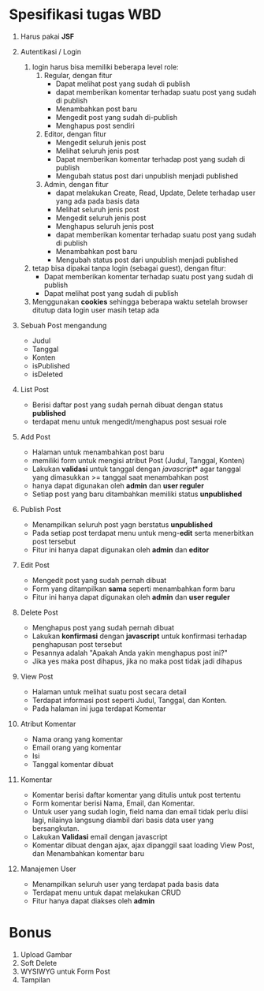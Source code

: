 Spesifikasi tugas WBD
=====================
1. Harus pakai **JSF**

1. Autentikasi / Login
    1. login harus bisa memiliki beberapa level role:
        1. Regular, dengan fitur
            * Dapat melihat post yang sudah di publish
            * dapat memberikan komentar terhadap suatu post yang sudah di 
              publish
            * Menambahkan post baru
            * Mengedit post yang sudah di-publish
            * Menghapus post sendiri
        1. Editor, dengan fitur
            * Mengedit seluruh jenis post
            * Melihat seluruh jenis post
            * Dapat memberikan komentar terhadap post yang sudah di publish
            * Mengubah status post dari unpublish menjadi published
        1. Admin, dengan fitur
            * dapat melakukan Create, Read, Update, Delete terhadap user yang 
              ada pada basis data
            * Melihat seluruh jenis post
            * Mengedit seluruh jenis post
            * Menghapus seluruh jenis post
            * dapat memberikan komentar terhadap suatu post yang sudah di
              publish
            * Menambahkan post baru
            * Mengubah status post dari unpublish menjadi published
    1. tetap bisa dipakai tanpa login (sebagai guest), dengan fitur:
        * Dapat memberikan komentar terhadap suatu post yang sudah di publish
        * Dapat melihat post yang sudah di publish
    1. Menggunakan **cookies** sehingga beberapa waktu setelah browser ditutup 
       data login user masih tetap ada
    
1. Sebuah Post mengandung
    * Judul
    * Tanggal
    * Konten
    * isPublished
    * isDeleted

1. List Post
    * Berisi daftar post yang sudah pernah dibuat dengan status **published**
    * terdapat menu untuk mengedit/menghapus post sesuai role
    
1. Add Post
    * Halaman untuk menambahkan post baru
    * memiliki form untuk mengisi atribut Post (Judul, Tanggal, Konten)
    * Lakukan **validasi** untuk tanggal dengan *javascript** agar tanggal yang
      dimasukkan >= tanggal saat menambahkan post
    * hanya dapat digunakan oleh **admin** dan **user reguler**
    * Setiap post yang baru ditambahkan memiliki status **unpublished**

1. Publish Post 
    * Menampilkan seluruh post yagn berstatus **unpublished**
    * Pada setiap post terdapat menu untuk meng-**edit** serta menerbitkan post 
      tersebut
    * Fitur ini hanya dapat digunakan oleh **admin** dan **editor**
    
1. Edit Post
    * Mengedit post yang sudah pernah dibuat
    * Form yang ditampilkan **sama** seperti menambahkan form baru
    * Fitur ini hanya dapat digunakan oleh **admin** dan **user reguler**
    
1. Delete Post
    * Menghapus post yang sudah pernah dibuat
    * Lakukan **konfirmasi** dengan **javascript** untuk konfirmasi terhadap 
      penghapusan post tersebut
    * Pesannya adalah "Apakah Anda yakin menghapus post ini?"
    * Jika yes maka post dihapus, jika no maka post tidak jadi dihapus

1. View Post
    * Halaman untuk melihat suatu post secara detail
    * Terdapat informasi post seperti Judul, Tanggal, dan Konten.
    * Pada halaman ini juga terdapat Komentar

1. Atribut Komentar
    * Nama orang yang komentar
    * Email orang yang komentar
    * Isi
    * Tanggal komentar dibuat

1. Komentar
    * Komentar berisi daftar komentar yang ditulis untuk post tertentu
    * Form komentar berisi Nama, Email, dan Komentar.
    * Untuk user yang sudah login, field nama dan email tidak perlu diisi lagi,
      nilainya langsung diambil dari basis data user yang bersangkutan.
    * Lakukan **Validasi** email dengan javascript
    * Komentar dibuat dengan ajax, ajax dipanggil saat loading View Post, dan 
      Menambahkan komentar baru

1. Manajemen User
    * Menampilkan seluruh user yang terdapat pada basis data
    * Terdapat menu untuk dapat melakukan CRUD
    * Fitur hanya dapat diakses oleh **admin**


Bonus
=====
1. Upload Gambar
1. Soft Delete
1. WYSIWYG untuk Form Post
1. Tampilan